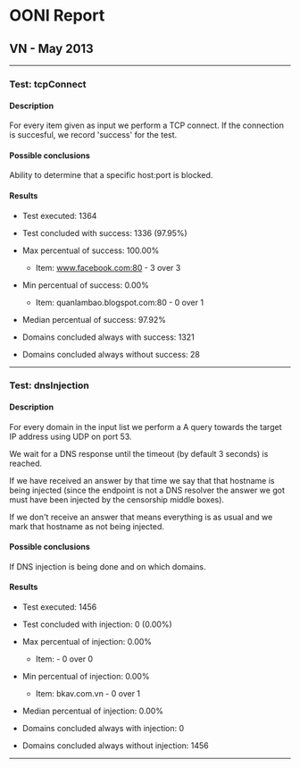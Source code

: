 # OONI Report
## VN - May 2013
*******
### Test: tcpConnect
#### Description
For every item given as input we perform a TCP connect. If the connection is succesful, we record 'success' for the test.
#### Possible conclusions
Ability to determine that a specific host:port is blocked.
#### Results
* Test executed: 1364
* Test concluded with success: 1336 (97.95%)


* Max percentual of success: 100.00%
	* Item: www.facebook.com:80 - 3 over 3
* Min percentual of success: 0.00%
	* Item: quanlambao.blogspot.com:80 - 0 over 1
* Median percentual of success: 97.92%


* Domains concluded always with success: 1321
* Domains concluded always without success: 28
*******
### Test: dnsInjection
#### Description
For every domain in the input list we perform a A query towards the target IP address using UDP on port 53.

We wait for a DNS response until the timeout (by default 3 seconds) is reached.

If we have received an answer by that time we say that that hostname is being injected (since the endpoint is not a DNS resolver the answer we got must have been injected by the censorship middle boxes).

If we don't receive an answer that means everything is as usual and we mark that hostname as not being injected.
#### Possible conclusions
If DNS injection is being done and on which domains.
#### Results
* Test executed: 1456
* Test concluded with injection: 0 (0.00%)


* Max percentual of injection: 0.00%
	* Item:  - 0 over 0
* Min percentual of injection: 0.00%
	* Item: bkav.com.vn - 0 over 1
* Median percentual of injection: 0.00%


* Domains concluded always with injection: 0
* Domains concluded always without injection: 1456
*******
